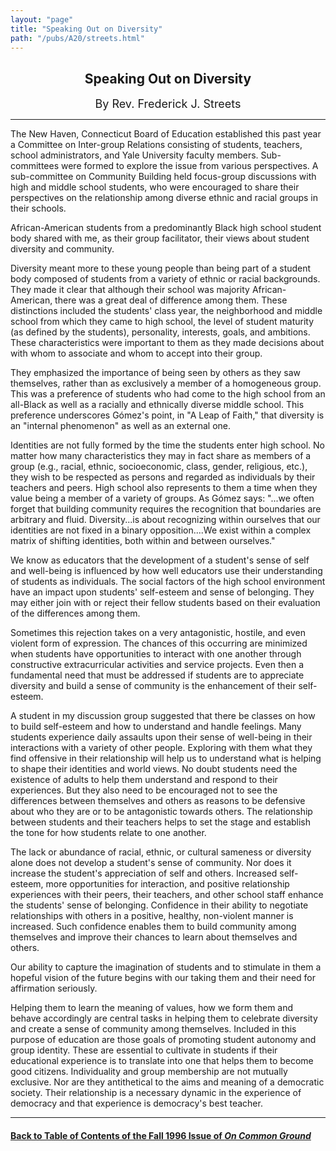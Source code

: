 ```yaml
---
layout: "page"
title: "Speaking Out on Diversity"
path: "/pubs/A20/streets.html"
---
```

<main>
<center><h2>Speaking Out on Diversity</h2>
<font size="+1">By Rev. Frederick J. Streets</font>
</center><hr/>
The New Haven, Connecticut Board of Education established this past year a
Committee on Inter-group Relations consisting of students, teachers,
school administrators, and Yale University faculty members. Sub-committees
were formed to explore the issue from various perspectives.  A
sub-committee on Community Building held focus-group discussions with high
and middle school students, who were encouraged to share their
perspectives on the relationship among diverse ethnic and racial groups in
their schools. 
<p> African-American students from a predominantly Black high school
student body shared with me, as their group facilitator, their views about
student diversity and community.</p><p>
Diversity meant more to these young people than being part of a student
body composed of students from a variety of ethnic or racial backgrounds. 
They made it clear that although their school was majority
African-American, there was a great deal of difference among them.  These
distinctions included the students' class year, the neighborhood and
middle school from which they came to high school, the level of student
maturity (as defined by the students), personality, interests, goals, and
ambitions.  These characteristics were important to them as they made
decisions about with whom to associate and whom to accept into their
group.</p><p>
They emphasized the importance of being seen by others as they saw
themselves, rather than as exclusively a member of a homogeneous group.
This was a preference of students who had come to the high school from an
all-Black as well as a racially and ethnically diverse middle school. 
This preference underscores Gómez's point, in "A Leap of Faith,"
that diversity is an "internal phenomenon" as well as an external one.</p><p>
Identities are not fully formed by the time the students enter high
school.  No matter how many characteristics they may in fact share as
members of a group (e.g., racial, ethnic, socioeconomic, class, gender,
religious, etc.), they wish to be respected as persons and regarded as
individuals by their teachers and peers.  High school also represents to
them a time when they value being a member of a variety of groups.  As
Gómez says: "...we often forget that building community requires
the recognition that boundaries are arbitrary and fluid.  Diversity...is
about recognizing within ourselves that our identities are not fixed in a
binary opposition....We exist within a complex matrix of shifting
identities, both within and between ourselves."</p><p>
We know as educators that the development of a student's sense of self and
well-being is influenced by how well educators use their understanding of
students as individuals.  The social factors of the high school
environment have an impact upon students' self-esteem and sense of
belonging.  They may either join with or reject their fellow students
based on their evaluation of the differences among them.</p><p>
Sometimes this rejection takes on a very antagonistic, hostile, and even
violent form of expression.  The chances of this occurring are minimized
when students have opportunities to interact with one another through
constructive extracurricular activities and service projects.  Even then a
fundamental need that must be addressed if students are to appreciate
diversity and build a sense of community is the enhancement of their
self-esteem.</p><p>
A student in my discussion group suggested that there be classes on how to
build self-esteem and how to understand and handle feelings.  Many
students experience daily assaults upon their sense of well-being in their
interactions with a variety of other people.  Exploring with them what
they find offensive in their relationship will help us to understand what
is helping to shape their identities and world views.  No doubt students
need the existence of adults to help them understand and respond to their
experiences.  But they also need to be encouraged not to see the
differences between themselves and others as reasons to be defensive about
who they are or to be antagonistic towards others.  The relationship
between students and their teachers helps to set the stage and establish
the tone for how students relate to one another.</p><p>
The lack or abundance of racial, ethnic, or cultural sameness or diversity
alone does not develop a student's sense of community.  Nor does it
increase the student's appreciation of self and others.  Increased
self-esteem, more opportunities for interaction, and positive relationship
experiences with their peers, their teachers, and other school staff
enhance the students' sense of belonging.  Confidence in their ability to
negotiate relationships with others in a positive, healthy, non-violent
manner is increased.  Such confidence enables them to build community
among themselves and improve their chances to learn about themselves and
others.</p><p>
Our ability to capture the imagination of students and to stimulate in
them a hopeful vision of the future begins with our taking them and their
need for affirmation seriously.</p><p> 
Helping them to learn the meaning of values, how we form them and behave
accordingly are central tasks in helping them to celebrate diversity and
create a sense of community among themselves.  Included in this purpose of
education are those goals of promoting student autonomy and group
identity.  These are essential to cultivate in students if their
educational experience is to translate into one that helps them to become
good citizens.  Individuality and group membership are not mutually
exclusive.  Nor are they antithetical to the aims and meaning of a
democratic society.  Their relationship is a necessary dynamic in the
experience of democracy and that experience is democracy's best teacher. 
</p><hr/>
<h4><a href=".\">Back to
Table of Contents of the Fall 1996 Issue of <i>On Common
Ground</i></a>
</h4>
</main>